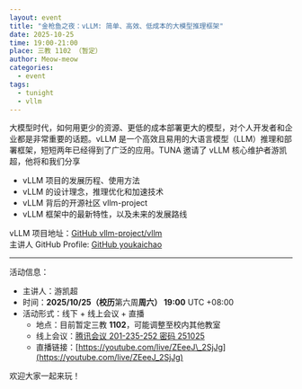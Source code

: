 ```yaml
---
layout: event
title: "金枪鱼之夜：vLLM: 简单、高效、低成本的大模型推理框架"
date: 2025-10-25
time: 19:00-21:00
place: 三教 1102 （暂定）
author: Meow-meow
categories:
  - event
tags:
  - tunight
  - vllm
---
```


大模型时代，如何用更少的资源、更低的成本部署更大的模型，对个人开发者和企业都是非常重要的话题。vLLM 是一个高效且易用的大语言模型（LLM）推理和部署框架，短短两年已经得到了广泛的应用。TUNA 邀请了 vLLM 核心维护者游凯超，他将和我们分享
- vLLM 项目的发展历程、使用方法
- vLLM 的设计理念，推理优化和加速技术
- vLLM 背后的开源社区 vllm-project
- vLLM 框架中的最新特性，以及未来的发展路线

vLLM 项目地址：[GitHub vllm-project/vllm](https://github.com/vllm-project/vllm) \
主讲人 GitHub Profile: [GitHub youkaichao](https://github.com/youkaichao)

 ---

活动信息：

* 主讲人：游凯超
* 时间：**2025/10/25（校历**第六周**周六） 19:00** UTC +08:00
* 活动形式：线下 + 线上会议 + 直播
  * 地点：目前暂定三教 **1102**，可能调整至校内其他教室
  * 线上会议：[腾讯会议 201-235-252 密码 251025](https://meeting.tencent.com/dm/dt72Q09bkUPO)
  * 直播链接：[https://youtube.com/live/ZEeeJ\_2SjJg](https://youtube.com/live/ZEeeJ_2SjJg)


欢迎大家一起来玩！
